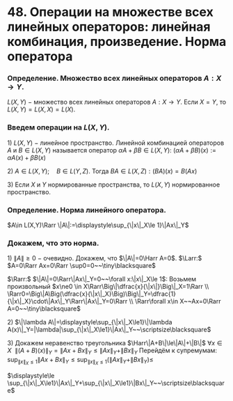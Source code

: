 # 48. Операции на множестве всех линейных операторов: линейная комбинация, произведение. Норма оператора

### Определение. Множество всех линейных операторов $A:X\to Y$.
$L(X,Y)~-~$множество всех линейных операторов $A:X\to Y$.
Если $X=Y$, то $L(X,Y)=L(X,X)=L(X)$.

### Введем операции на $L(X,Y)$.
$1)~L(X,Y)~-~$линейное пространство.
Линейной комбинацией операторов $A$ и $B\in L(X,Y)$ называется
оператор $\alpha A + \beta B\in L(X,Y):$
$(\alpha A + \beta B)(x):=\alpha A(x) + \beta B(x)$

$2)$ $A\in L(X,Y);\quad B\in L(Y, Z)$.
Тогда $BA\in L(X, Z):(BA)(x)=B(Ax)$

$3)$ Если $X$ и $Y$ нормированные пространства, то $L(X,Y)$ нормированное пространство.

### Определение. Норма линейного оператора.
$A\in L(X,Y)\Rarr \|A\|:=\displaystyle\sup_{\|x\|_X\le 1}\|Ax\|_Y$

### Докажем, что это норма.
$1)$ $\|A\|\ge 0~-~$очевидно.
Докажем, что $\|A\|=0\Harr A=0$.
$\Larr:$
$A=0\Rarr Ax=0\Rarr \sup0=0~~\tiny\blacksquare$

$\Rarr:$
$\|A\|=0\Rarr\|Ax\|_Y=0~~\forall x:\|x\|_X\le 1$:
Возьмем произвольный $x\ne0 \in X\Rarr\Big\|\dfrac{x}{\|x\|}\Big\|_X=1\Rarr
\\
\Rarr0=\Big\|A\Big(\dfrac{x}{\|x\|_X}\Big)\Big\|_Y=\dfrac{1}{\|x\|_X}\cdot\|Ax\|_Y\Rarr\|Ax\|_Y=0\Rarr
\\
\Rarr\forall x\in X~~Ax=0\Rarr A=0~~\tiny\blacksquare$

$2)$ $\|\lambda A\|=\displaystyle\sup_{\|x\|_X\le1}\|\lambda A(x)\|_Y=|\lambda|\sup_{\|x\|_X\le1}\|Ax\|_Y~~\scriptsize\blacksquare$

$3)$ Докажем неравенство треугольника $\Harr\|A+B\|\le\|A\|+\|B\|$
$\displaystyle\forall x\in X~~\|(A+B)(x)\|_Y=\|Ax+Bx\|_Y\le\|Ax\|_Y+\|Bx\|_Y$
Перейдём к супремумам:
$\displaystyle \sup_{\|x\|_X\le1}\|Ax+Bx\|_Y\le \sup_{\|x\|_X\le1}(\|Ax\|_Y+\|Bx\|_Y)\le$

$\displaystyle\le \sup_{\|x\|_X\le1}\|Ax\|_Y+\sup_{\|x\|_X\le1}\|Bx\|_Y~~\scriptsize\blacksquare$